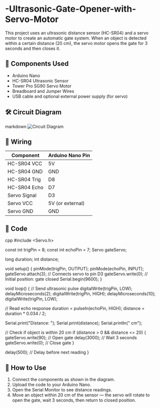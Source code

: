 # -Ultrasonic-Gate-Opener-with-Servo-Motor

This project uses an ultrasonic distance sensor (HC-SR04) and a servo motor to create an automatic gate system. When an object is detected within a certain distance (20 cm), the servo motor opens the gate for 3 seconds and then closes it.

## 🔧 Components Used

- Arduino Nano
- HC-SR04 Ultrasonic Sensor
- Tower Pro SG90 Servo Motor
- Breadboard and Jumper Wires
- USB cable and optional external power supply (for servo)

## 🛠 Circuit Diagram

markdown
![Circuit Diagram](./circuit-diagram-servo-distance)


## 🔌 Wiring

| Component       | Arduino Nano Pin |
|----------------|------------------|
| HC-SR04 VCC     | 5V               |
| HC-SR04 GND     | GND              |
| HC-SR04 Trig    | D8               |
| HC-SR04 Echo    | D7               |
| Servo Signal    | D3               |
| Servo VCC       | 5V (or external) |
| Servo GND       | GND              |

## 📜 Code

cpp
#include <Servo.h>

const int trigPin = 8;
const int echoPin = 7;
Servo gateServo;

long duration;
int distance;

void setup() {
  pinMode(trigPin, OUTPUT);
  pinMode(echoPin, INPUT);
  gateServo.attach(3);       // Connects servo to pin D3
  gateServo.write(0);        // Initial position: gate closed
  Serial.begin(9600);
}

void loop() {
  // Send ultrasonic pulse
  digitalWrite(trigPin, LOW);
  delayMicroseconds(2);
  digitalWrite(trigPin, HIGH);
  delayMicroseconds(10);
  digitalWrite(trigPin, LOW);

  // Read echo response
  duration = pulseIn(echoPin, HIGH);
  distance = duration * 0.034 / 2;

  Serial.print("Distance: ");
  Serial.print(distance);
  Serial.println(" cm");

  // Check if object is within 20 cm
  if (distance > 0 && distance <= 20) {
    gateServo.write(90);   // Open gate
    delay(3000);            // Wait 3 seconds
    gateServo.write(0);     // Close gate
  }

  delay(500); // Delay before next reading
}


## 📁 How to Use

1. Connect the components as shown in the diagram.
2. Upload the code to your Arduino Nano.
3. Open the Serial Monitor to see distance readings.
4. Move an object within 20 cm of the sensor — the servo will rotate to open the gate, wait 3 seconds, then return to closed position.
